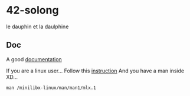 # 42-solong

le dauphin et la daulphine

## Doc 

A good 
[documentation](https://harm-smits.github.io/42docs/libs/minilibx)

If you are a linux user... Follow this 
[instruction](https://harm-smits.github.io/42docs/libs/minilibx)
And you have a man inside XD...

```
man /minilibx-linux/man/man1/mlx.1
```
